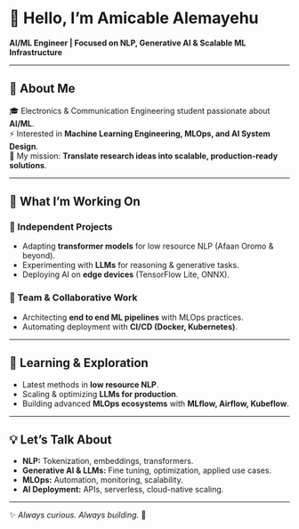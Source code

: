# 👋 Hello, I’m Amicable Alemayehu  

**AI/ML Engineer | Focused on NLP, Generative AI & Scalable ML Infrastructure**  

---

## 🌟 About Me  
🎓 Electronics & Communication Engineering student passionate about **AI/ML**.  
⚡ Interested in **Machine Learning Engineering, MLOps, and AI System Design**.  
🚀 My mission: **Translate research ideas into scalable, production-ready solutions**.  

---

## 🚀 What I’m Working On  

### 🔹 Independent Projects  
- Adapting **transformer models** for low resource NLP (Afaan Oromo & beyond).  
- Experimenting with **LLMs** for reasoning & generative tasks.  
- Deploying AI on **edge devices** (TensorFlow Lite, ONNX).  

### 🔹 Team & Collaborative Work  
- Architecting **end to end ML pipelines** with MLOps practices.  
- Automating deployment with **CI/CD (Docker, Kubernetes)**.  

---

## 📖 Learning & Exploration  
- Latest methods in **low resource NLP**.  
- Scaling & optimizing **LLMs for production**.  
- Building advanced **MLOps ecosystems** with **MLflow, Airflow, Kubeflow**.  

---

## 💡 Let’s Talk About  
- **NLP:** Tokenization, embeddings, transformers.  
- **Generative AI & LLMs:** Fine tuning, optimization, applied use cases.  
- **MLOps:** Automation, monitoring, scalability.  
- **AI Deployment:** APIs, serverless, cloud-native scaling.  

---

✨ *Always curious. Always building.* 🚀
